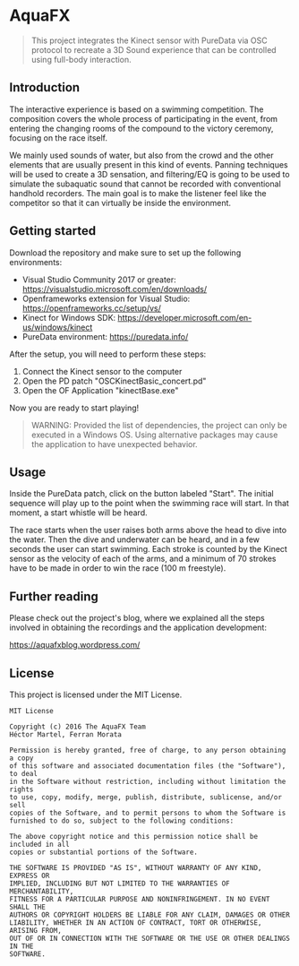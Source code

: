 # AquaFX

> This project integrates the Kinect sensor with PureData via OSC protocol to recreate a 3D Sound experience that can be controlled using full-body interaction. 

## Introduction

The interactive experience is based on a swimming competition. The composition covers the whole process of participating in the event, from entering the changing rooms of the compound to the victory ceremony, focusing on the race itself.

We mainly used sounds of water, but also from the crowd and the other elements that are usually present in this kind of events. Panning techniques will be used to create a 3D sensation, and filtering/EQ is going to be used to simulate the subaquatic sound that cannot be recorded with conventional handhold recorders. The main goal is to make the listener feel like the competitor so that it can virtually be inside the environment.

## Getting started
Download the repository and make sure to set up the following environments:

- Visual Studio Community 2017 or greater: https://visualstudio.microsoft.com/en/downloads/
- Openframeworks extension for Visual Studio: https://openframeworks.cc/setup/vs/
- Kinect for Windows SDK: https://developer.microsoft.com/en-us/windows/kinect
- PureData environment: https://puredata.info/

After the setup, you will need to perform these steps:

1) Connect the Kinect sensor to the computer
2) Open the PD patch "OSCKinectBasic_concert.pd"
3) Open the OF Application "kinectBase.exe"

Now you are ready to start playing!

> WARNING: Provided the list of dependencies, the project can only be executed in a Windows OS. Using alternative packages may cause the application to have unexpected behavior.

## Usage

Inside the PureData patch, click on the button labeled "Start". The initial sequence will play up to the point when the swimming race will start. In that moment, a start whistle will be heard.

The race starts when the user raises both arms above the head to dive into the water. Then the dive and underwater can be heard, and in a few seconds the user can start swimming. Each stroke is counted by the Kinect sensor as the velocity of each of the arms, and a minimum of 70 strokes have to be made in order to win the race (100 m freestyle).

## Further reading

Please check out the project's blog, where we explained all the steps involved in obtaining the recordings and the application development: 

https://aquafxblog.wordpress.com/

## License

This project is licensed under the MIT License.
```
MIT License

Copyright (c) 2016 The AquaFX Team
Héctor Martel, Ferran Morata

Permission is hereby granted, free of charge, to any person obtaining a copy
of this software and associated documentation files (the "Software"), to deal
in the Software without restriction, including without limitation the rights
to use, copy, modify, merge, publish, distribute, sublicense, and/or sell
copies of the Software, and to permit persons to whom the Software is
furnished to do so, subject to the following conditions:

The above copyright notice and this permission notice shall be included in all
copies or substantial portions of the Software.

THE SOFTWARE IS PROVIDED "AS IS", WITHOUT WARRANTY OF ANY KIND, EXPRESS OR
IMPLIED, INCLUDING BUT NOT LIMITED TO THE WARRANTIES OF MERCHANTABILITY,
FITNESS FOR A PARTICULAR PURPOSE AND NONINFRINGEMENT. IN NO EVENT SHALL THE
AUTHORS OR COPYRIGHT HOLDERS BE LIABLE FOR ANY CLAIM, DAMAGES OR OTHER
LIABILITY, WHETHER IN AN ACTION OF CONTRACT, TORT OR OTHERWISE, ARISING FROM,
OUT OF OR IN CONNECTION WITH THE SOFTWARE OR THE USE OR OTHER DEALINGS IN THE
SOFTWARE.
```
